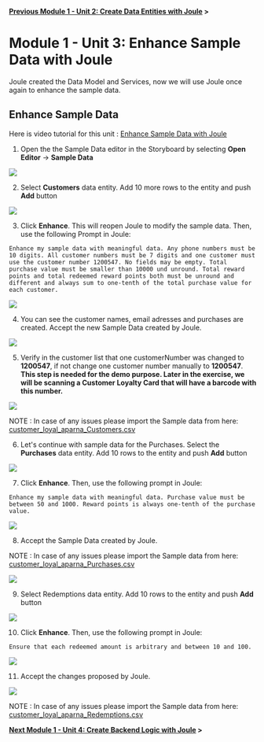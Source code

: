 **[Previous Module 1 - Unit 2: Create Data Entities with Joule](./251-2_Create_Data_Entities_with_Joule.md) >**

# Module 1 - Unit 3: Enhance Sample Data with Joule  

Joule created the Data Model and Services, now we will use Joule once again to enhance the sample data.


## Enhance Sample Data

Here is video tutorial for this unit : <a href="https://video.sap.com/media/t/1_kcyk0aea">Enhance Sample Data with Joule  
</a>

1. Open the the Sample Data editor in the Storyboard by selecting **Open Editor** -> **Sample Data**

![](./Images/251-3_Screenshot_14.png)


2. Select **Customers** data entity. Add 10 more rows to the entity and push **Add** button

![](./Images/251-3_Screenshot_15.png)


3. Click **Enhance**. This will reopen Joule to modify the sample data. Then, use the following Prompt in Joule:

```code
Enhance my sample data with meaningful data. Any phone numbers must be 10 digits. All customer numbers must be 7 digits and one customer must use the customer number 1200547. No fields may be empty. Total purchase value must be smaller than 10000 und unround. Total reward points and total redeemed reward points both must be unround and different and always sum to one-tenth of the total purchase value for each customer.
```

![](./Images/251-3_Screenshot_16.png)
 
4. You can see the customer names, email adresses and purchases are created. Accept the new Sample Data created by Joule. 

![](./Images/251-3_Screenshot_17.png)

5. Verify in the customer list that one customerNumber was changed to **1200547**, if not change one customer number manually to **1200547**. <br>
**This step is needed for the demo purpose. Later in the exercise, we will be scanning a Customer Loyalty Card that will have a barcode with this number.**

![](./Images/251-3_Screenshot_18.png)

NOTE : In case of any issues please import the Sample data from here:  [customer_loyal_aparna_Customers.csv](https://github.com/user-attachments/files/16173522/customer_loyal_aparna_Customers.csv)

6. Let's continue with sample data for the Purchases. Select the **Purchases** data entity. Add 10 rows to the entity and push **Add** button

![](./Images/251-3_Screenshot_19.png)

7. Click **Enhance**. Then, use the following prompt in Joule:

```code
Enhance my sample data with meaningful data. Purchase value must be between 50 and 1000. Reward points is always one-tenth of the purchase value.
```

![](./Images/251-3_Screenshot_20.png)


8. Accept the Sample Data created by Joule.

NOTE : In case of any issues please import the Sample data from here:  [customer_loyal_aparna_Purchases.csv](https://github.com/user-attachments/files/16174118/customer_loyal_aparna_Purchases.csv)


![](./Images/251-3_Screenshot_21.png)

9. Select Redemptions data entity. Add 10 rows to the entity and push **Add** button

![](./Images/251-3_Screenshot_22.png)

10. Click **Enhance**. Then, use the following prompt in Joule:

```code
Ensure that each redeemed amount is arbitrary and between 10 and 100.
```

![](./Images/251-3_Screenshot_23.png)

11. Accept the changes proposed by Joule. 

![](./Images/251-3_Screenshot_24.png)

NOTE : In case of any issues please import the Sample data from here:    [customer_loyal_aparna_Redemptions.csv](https://github.com/user-attachments/files/16174127/customer_loyal_aparna_Redemptions.csv)


**[Next Module 1 - Unit 4: Create Backend Logic with Joule](./251-4_Create_Backend_Logic_with_Joule.md) >**
